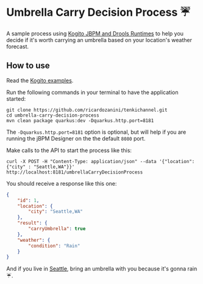 # Umbrella Carry Decision Process :umbrella:

A sample process using [Kogito JBPM and Drools Runtimes](https://github.com/kiegroup/kogito-runtimes) to help you decide if it's worth carrying an umbrella based on your location's weather forecast.

## How to use

Read the [Kogito examples](https://github.com/kiegroup/kogito-examples).

Run the following commands in your terminal to have the application started:

```shell
git clone https://github.com/ricardozanini/tenkichannel.git
cd umbrella-carry-decision-process
mvn clean package quarkus:dev -Dquarkus.http.port=8181
```

The `-Dquarkus.http.port=8181` option is optional, but will help if you are running the jBPM Designer on the the default `8080` port.

Make calls to the API to start the process like this:

```shell
curl -X POST -H "Content-Type: application/json" --data '{"location": {"city" : "Seattle,WA"}}' http://localhost:8181/umbrellaCarryDecisionProcess
```

You should receive a response like this one:

```json
{
    "id": 1,
    "location": {
        "city": "Seattle,WA"
    },
    "result": {
        "carryUmbrella": true
    },
    "weather": {
        "condition": "Rain"
    }
}
```
And if you live in [Seattle](https://en.wikipedia.org/wiki/Seattle), bring an umbrella with you because it's gonna rain :umbrella:.
